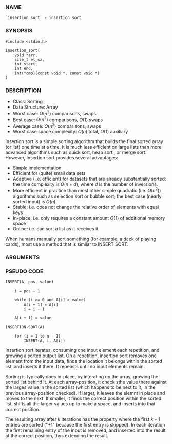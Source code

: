 ### NAME

    `insertion_sort` - insertion sort


### SYNOPSIS

    #include <stdio.h>

    insertion_sort(
        void *arr,
        size_t el_sz,
        int start,
        int end,
        int(*cmp)(const void *, const void *)
    )


### DESCRIPTION

- Class: Sorting
- Data Structure: Array
- Worst case: $O(n^2)$ comparisons, swaps
- Best case: $O(n^2)$ comparisons, $O(1)$ swaps
- Average case: $O(n^2)$ comparisons, swaps
- Worst case space complexity: $O(n)$ total, $O(1)$ auxiliary

Insertion sort is a simple sorting algorithm that builds the final sorted array
(or list) one time at a time. It is much less efficient on large lists than
more advanced algorithms such as quick sort, heap sort , or merge sort.
However, Insertion sort provides several advantages:

- Simple implementation
- Efficient for (quite) small data sets
- Adaptive (i.e. efficient) for datasets that are already substantially sorted:
  the time complexity is $O(n + d)$, where $d$ is the number of inversions.
- More efficient in practice than most other simple quadratic (i.e. $O(n^2)$)
  algorithms such as selection sort or bubble sort; the best case (nearly
  sorted input) is $O(n)$.
- Stable; i.e. does not change the relative order of elements with equal keys
- In-place; i.e. only requires a constant amount $O(1)$ of additional memory
  space
- Online: i.e. can sort a list as it receives it

When humans manually sort something (for example, a deck of playing cards),
most use a method that is similar to INSERT SORT.


### ARGUMENTS


### PSEUDO CODE

    INSERT(A, pos, value)

        i = pos - 1

        while (i >= 0 and A[i] > value)
            A[i + 1] = A[i]
            i = i - 1

        A[i + 1] = value

    INSERTION-SORT(A)

        for (i = 1 to n - 1)
            INSERT(A, i, A[i])


Insertion sort iterates, consuming one input element each repetition, and
growing a sorted output list. On a repetition, insertion sort removes one
element from the input data, finds the location it belongs within the sorted
list, and inserts it there. It repeasts until no input elements remain.

Sorting is typically does in-place, by interating up the array, growing the
sorted list behind it. At each array-position, it check sthe value there
against the larges value in the sorted list (which happens to be next to it, in
the previous array-position checked). If larger, it leaves the elemnt in place
and moves to the next. If smaller, it finds the correct position within the
sorted list, shifts all the larger values up to make a space, and inserts into
that correct position.

The resulting array after $k$ iterations has the property where the first $k +
1$ entries are sorted ("$+ 1$" because the first entry is skipped). In each
iteration the first remaining entry of the input is removed, and inserted into
the result at the correct position, thys extending the result.
